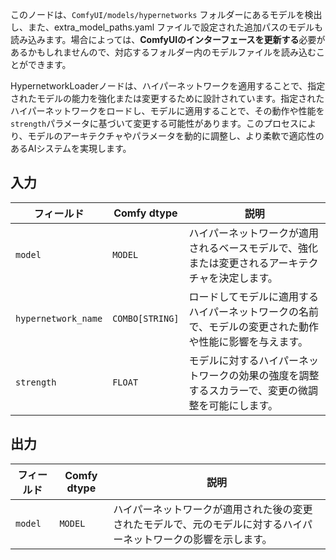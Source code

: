 このノードは、`ComfyUI/models/hypernetworks` フォルダーにあるモデルを検出し、また、extra_model_paths.yaml ファイルで設定された追加パスのモデルも読み込みます。場合によっては、**ComfyUIのインターフェースを更新する**必要があるかもしれませんので、対応するフォルダー内のモデルファイルを読み込むことができます。

HypernetworkLoaderノードは、ハイパーネットワークを適用することで、指定されたモデルの能力を強化または変更するために設計されています。指定されたハイパーネットワークをロードし、モデルに適用することで、その動作や性能を`strength`パラメータに基づいて変更する可能性があります。このプロセスにより、モデルのアーキテクチャやパラメータを動的に調整し、より柔軟で適応性のあるAIシステムを実現します。

## 入力

| フィールド                 | Comfy dtype       | 説明                                                                                  |
|-----------------------|-------------------|----------------------------------------------------------------------------------------------|
| `model`               | `MODEL`           | ハイパーネットワークが適用されるベースモデルで、強化または変更されるアーキテクチャを決定します。 |
| `hypernetwork_name`  | `COMBO[STRING]`   | ロードしてモデルに適用するハイパーネットワークの名前で、モデルの変更された動作や性能に影響を与えます。 |
| `strength`            | `FLOAT`           | モデルに対するハイパーネットワークの効果の強度を調整するスカラーで、変更の微調整を可能にします。 |

## 出力

| フィールド   | Comfy dtype | 説明                                                              |
|---------|-------------|--------------------------------------------------------------------------|
| `model` | `MODEL`     | ハイパーネットワークが適用された後の変更されたモデルで、元のモデルに対するハイパーネットワークの影響を示します。 |
